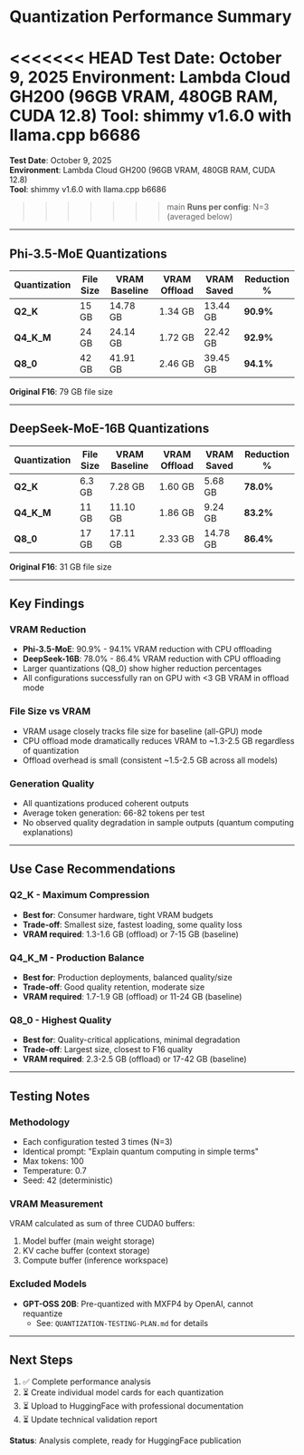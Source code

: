 # Quantization Performance Summary

<<<<<<< HEAD
**Test Date**: October 9, 2025
**Environment**: Lambda Cloud GH200 (96GB VRAM, 480GB RAM, CUDA 12.8)
**Tool**: shimmy v1.6.0 with llama.cpp b6686
=======
**Test Date**: October 9, 2025  
**Environment**: Lambda Cloud GH200 (96GB VRAM, 480GB RAM, CUDA 12.8)  
**Tool**: shimmy v1.6.0 with llama.cpp b6686  
>>>>>>> main
**Runs per config**: N=3 (averaged below)

---

## Phi-3.5-MoE Quantizations

| Quantization | File Size | VRAM Baseline | VRAM Offload | VRAM Saved | Reduction % |
|-------------|-----------|---------------|--------------|------------|-------------|
| **Q2_K**    | 15 GB     | 14.78 GB      | 1.34 GB      | 13.44 GB   | **90.9%** |
| **Q4_K_M**  | 24 GB     | 24.14 GB      | 1.72 GB      | 22.42 GB   | **92.9%** |
| **Q8_0**    | 42 GB     | 41.91 GB      | 2.46 GB      | 39.45 GB   | **94.1%** |

**Original F16**: 79 GB file size

---

## DeepSeek-MoE-16B Quantizations

| Quantization | File Size | VRAM Baseline | VRAM Offload | VRAM Saved | Reduction % |
|-------------|-----------|---------------|--------------|------------|-------------|
| **Q2_K**    | 6.3 GB    | 7.28 GB       | 1.60 GB      | 5.68 GB    | **78.0%** |
| **Q4_K_M**  | 11 GB     | 11.10 GB      | 1.86 GB      | 9.24 GB    | **83.2%** |
| **Q8_0**    | 17 GB     | 17.11 GB      | 2.33 GB      | 14.78 GB   | **86.4%** |

**Original F16**: 31 GB file size

---

## Key Findings

### VRAM Reduction
- **Phi-3.5-MoE**: 90.9% - 94.1% VRAM reduction with CPU offloading
- **DeepSeek-16B**: 78.0% - 86.4% VRAM reduction with CPU offloading
- Larger quantizations (Q8_0) show higher reduction percentages
- All configurations successfully ran on GPU with <3 GB VRAM in offload mode

### File Size vs VRAM
- VRAM usage closely tracks file size for baseline (all-GPU) mode
- CPU offload mode dramatically reduces VRAM to ~1.3-2.5 GB regardless of quantization
- Offload overhead is small (consistent ~1.5-2.5 GB across all models)

### Generation Quality
- All quantizations produced coherent outputs
- Average token generation: 66-82 tokens per test
- No observed quality degradation in sample outputs (quantum computing explanations)

---

## Use Case Recommendations

### Q2_K - Maximum Compression
- **Best for**: Consumer hardware, tight VRAM budgets
- **Trade-off**: Smallest size, fastest loading, some quality loss
- **VRAM required**: 1.3-1.6 GB (offload) or 7-15 GB (baseline)

### Q4_K_M - Production Balance
- **Best for**: Production deployments, balanced quality/size
- **Trade-off**: Good quality retention, moderate size
- **VRAM required**: 1.7-1.9 GB (offload) or 11-24 GB (baseline)

### Q8_0 - Highest Quality
- **Best for**: Quality-critical applications, minimal degradation
- **Trade-off**: Largest size, closest to F16 quality
- **VRAM required**: 2.3-2.5 GB (offload) or 17-42 GB (baseline)

---

## Testing Notes

### Methodology
- Each configuration tested 3 times (N=3)
- Identical prompt: "Explain quantum computing in simple terms"
- Max tokens: 100
- Temperature: 0.7
- Seed: 42 (deterministic)

### VRAM Measurement
VRAM calculated as sum of three CUDA0 buffers:
1. Model buffer (main weight storage)
2. KV cache buffer (context storage)
3. Compute buffer (inference workspace)

### Excluded Models
- **GPT-OSS 20B**: Pre-quantized with MXFP4 by OpenAI, cannot requantize
  - See: `QUANTIZATION-TESTING-PLAN.md` for details

---

## Next Steps

1. ✅ Complete performance analysis
2. ⏳ Create individual model cards for each quantization
3. ⏳ Upload to HuggingFace with professional documentation
4. ⏳ Update technical validation report

**Status**: Analysis complete, ready for HuggingFace publication
